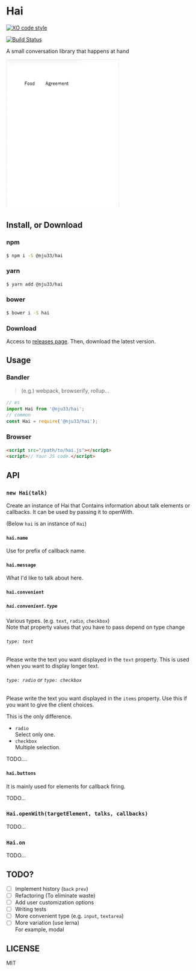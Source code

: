 # Hai

[![XO code style](https://img.shields.io/badge/code_style-XO-5ed9c7.svg)](https://github.com/sindresorhus/xo)

[![Build Status](https://travis-ci.org/nju33/hai.svg?branch=master)](https://travis-ci.org/nju33/hai)

A small conversation library that happens at hand

<img src="https://github.com/nju33/hai/raw/master/screenshot.gif?raw=true" alt="Hai" width="300">

## Install, or Download

### npm

```sh
$ npm i -S @nju33/hai
```

### yarn

```sh
$ yarn add @nju33/hai
```

### bower

```sh
$ bower i -S hai
```

### Download

Access to [releases page](https://github.com/nju33/hai/releases).
Then, download the latest version.

## Usage

### Bandler

> (e.g.) webpack, browserify, rollup...

```js
// es
import Hai from '@nju33/hai';
// common
const Hai = require('@nju33/hai');
```

### Browser

```html
<script src="/path/to/hai.js"></script>
<script>// Your JS code.</script>
```

## API

### `new Hai(talk)`

Create an instance of Hai that Contains information about talk elements or callbacks. It can be used by passing it to openWith.

(Below `hai` is an instance of `Hai`)

#### `hai.name`

Use for prefix of callback name.

#### `hai.message`

What I'd like to talk about here.

#### `hai.convenient`

##### `hai.convenient.type`

Various types. (e.g. `text`, `radio`, `checkbox`)  
Note that property values that you have to pass depend on type change

###### `type: text`

Please write the text you want displayed in the `text` property. This is used when you want to display longer text.

###### `type: radio` or `type: checkbox`

Please write the text you want displayed in the `items` property. Use this if you want to give the client choices.

This is the only difference.

- `radio`  
  Select only one.
- `checkbox`  
  Multiple selection.

TODO....

#### `hai.buttons`

It is mainly used for elements for callback firing.

TODO...

### `Hai.openWith(targetElement, talks, callbacks)`

TODO...

### `Hai.on`

TODO...

## TODO?

- [ ] Implement history (`back` `prev`)
- [ ] Refactoring (To eliminate waste)
- [ ] Add user customization options
- [ ] Writing tests
- [ ] More convenient type (e.g. `input`, `textarea`)
- [ ] More variation (use lerna)  
     For example, modal

## LICENSE

MIT
